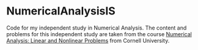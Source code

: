 # NumericalAnalysisIS
Code for my independent study in Numerical Analysis. The content and problems for this independent study are taken from the course [Numerical Analysis: Linear and Nonlinear Problems](https://www.cs.cornell.edu/~bindel/class/cs4220-s15/) from Cornell University.
